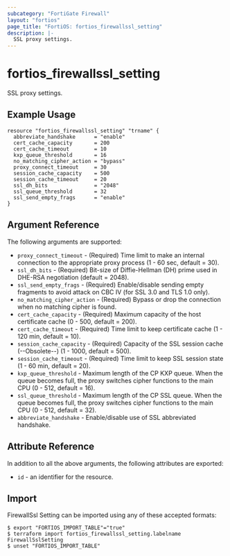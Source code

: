 ```yaml
---
subcategory: "FortiGate Firewall"
layout: "fortios"
page_title: "FortiOS: fortios_firewallssl_setting"
description: |-
  SSL proxy settings.
---
```


# fortios_firewallssl_setting
SSL proxy settings.

## Example Usage

```hcl
resource "fortios_firewallssl_setting" "trname" {
  abbreviate_handshake      = "enable"
  cert_cache_capacity       = 200
  cert_cache_timeout        = 10
  kxp_queue_threshold       = 16
  no_matching_cipher_action = "bypass"
  proxy_connect_timeout     = 30
  session_cache_capacity    = 500
  session_cache_timeout     = 20
  ssl_dh_bits               = "2048"
  ssl_queue_threshold       = 32
  ssl_send_empty_frags      = "enable"
}
```

## Argument Reference


The following arguments are supported:

* `proxy_connect_timeout` - (Required) Time limit to make an internal connection to the appropriate proxy process (1 - 60 sec, default = 30).
* `ssl_dh_bits` - (Required) Bit-size of Diffie-Hellman (DH) prime used in DHE-RSA negotiation (default = 2048).
* `ssl_send_empty_frags` - (Required) Enable/disable sending empty fragments to avoid attack on CBC IV (for SSL 3.0 and TLS 1.0 only).
* `no_matching_cipher_action` - (Required) Bypass or drop the connection when no matching cipher is found.
* `cert_cache_capacity` - (Required) Maximum capacity of the host certificate cache (0 - 500, default = 200).
* `cert_cache_timeout` - (Required) Time limit to keep certificate cache (1 - 120 min, default = 10).
* `session_cache_capacity` - (Required) Capacity of the SSL session cache (--Obsolete--) (1 - 1000, default = 500).
* `session_cache_timeout` - (Required) Time limit to keep SSL session state (1 - 60 min, default = 20).
* `kxp_queue_threshold` - Maximum length of the CP KXP queue. When the queue becomes full, the proxy switches cipher functions to the main CPU (0 - 512, default = 16).
* `ssl_queue_threshold` - Maximum length of the CP SSL queue. When the queue becomes full, the proxy switches cipher functions to the main CPU (0 - 512, default = 32).
* `abbreviate_handshake` - Enable/disable use of SSL abbreviated handshake.


## Attribute Reference

In addition to all the above arguments, the following attributes are exported:
* `id` - an identifier for the resource.

## Import

FirewallSsl Setting can be imported using any of these accepted formats:
```
$ export "FORTIOS_IMPORT_TABLE"="true"
$ terraform import fortios_firewallssl_setting.labelname FirewallSslSetting
$ unset "FORTIOS_IMPORT_TABLE"
```
